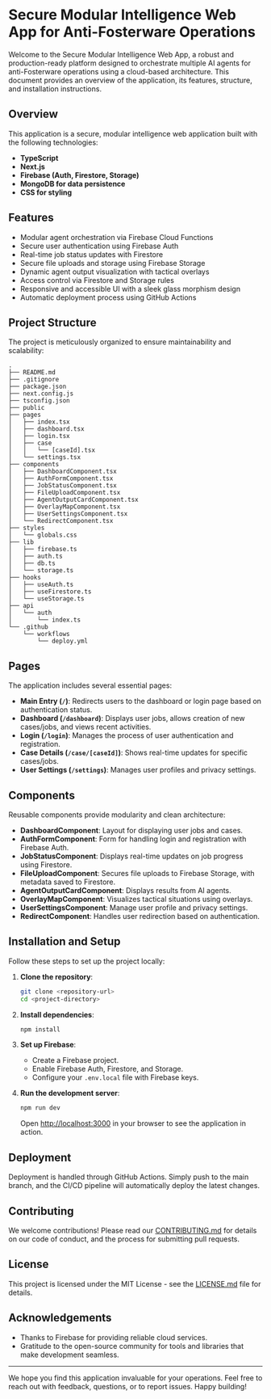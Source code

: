 # Secure Modular Intelligence Web App for Anti-Fosterware Operations

Welcome to the Secure Modular Intelligence Web App, a robust and production-ready platform designed to orchestrate multiple AI agents for anti-Fosterware operations using a cloud-based architecture. This document provides an overview of the application, its features, structure, and installation instructions.

## Overview

This application is a secure, modular intelligence web application built with the following technologies:

- **TypeScript**
- **Next.js**
- **Firebase (Auth, Firestore, Storage)**
- **MongoDB for data persistence**
- **CSS for styling**

## Features

- Modular agent orchestration via Firebase Cloud Functions
- Secure user authentication using Firebase Auth
- Real-time job status updates with Firestore
- Secure file uploads and storage using Firebase Storage
- Dynamic agent output visualization with tactical overlays
- Access control via Firestore and Storage rules
- Responsive and accessible UI with a sleek glass morphism design
- Automatic deployment process using GitHub Actions

## Project Structure

The project is meticulously organized to ensure maintainability and scalability:

```
.
├── README.md
├── .gitignore
├── package.json
├── next.config.js
├── tsconfig.json
├── public
├── pages
│   ├── index.tsx
│   ├── dashboard.tsx
│   ├── login.tsx
│   ├── case
│   │   └── [caseId].tsx
│   └── settings.tsx
├── components
│   ├── DashboardComponent.tsx
│   ├── AuthFormComponent.tsx
│   ├── JobStatusComponent.tsx
│   ├── FileUploadComponent.tsx
│   ├── AgentOutputCardComponent.tsx
│   ├── OverlayMapComponent.tsx
│   ├── UserSettingsComponent.tsx
│   └── RedirectComponent.tsx
├── styles
│   └── globals.css
├── lib
│   ├── firebase.ts
│   ├── auth.ts
│   ├── db.ts
│   └── storage.ts
├── hooks
│   ├── useAuth.ts
│   ├── useFirestore.ts
│   └── useStorage.ts
├── api
│   └── auth
│       └── index.ts
└── .github
    └── workflows
        └── deploy.yml
```

## Pages

The application includes several essential pages:

- **Main Entry (`/`)**: Redirects users to the dashboard or login page based on authentication status.
- **Dashboard (`/dashboard`)**: Displays user jobs, allows creation of new cases/jobs, and views recent activities.
- **Login (`/login`)**: Manages the process of user authentication and registration.
- **Case Details (`/case/[caseId]`)**: Shows real-time updates for specific cases/jobs.
- **User Settings (`/settings`)**: Manages user profiles and privacy settings.

## Components

Reusable components provide modularity and clean architecture:

- **DashboardComponent**: Layout for displaying user jobs and cases.
- **AuthFormComponent**: Form for handling login and registration with Firebase Auth.
- **JobStatusComponent**: Displays real-time updates on job progress using Firestore.
- **FileUploadComponent**: Secures file uploads to Firebase Storage, with metadata saved to Firestore.
- **AgentOutputCardComponent**: Displays results from AI agents.
- **OverlayMapComponent**: Visualizes tactical situations using overlays.
- **UserSettingsComponent**: Manage user profile and privacy settings.
- **RedirectComponent**: Handles user redirection based on authentication.

## Installation and Setup

Follow these steps to set up the project locally:

1. **Clone the repository**:

   ```bash
   git clone <repository-url>
   cd <project-directory>
   ```

2. **Install dependencies**:

   ```bash
   npm install
   ```

3. **Set up Firebase**:

   - Create a Firebase project.
   - Enable Firebase Auth, Firestore, and Storage.
   - Configure your `.env.local` file with Firebase keys.

4. **Run the development server**:

   ```bash
   npm run dev
   ```

   Open [http://localhost:3000](http://localhost:3000) in your browser to see the application in action.

## Deployment

Deployment is handled through GitHub Actions. Simply push to the main branch, and the CI/CD pipeline will automatically deploy the latest changes.

## Contributing

We welcome contributions! Please read our [CONTRIBUTING.md](CONTRIBUTING.md) for details on our code of conduct, and the process for submitting pull requests.

## License

This project is licensed under the MIT License - see the [LICENSE.md](LICENSE.md) file for details.

## Acknowledgements

- Thanks to Firebase for providing reliable cloud services.
- Gratitude to the open-source community for tools and libraries that make development seamless.

---

We hope you find this application invaluable for your operations. Feel free to reach out with feedback, questions, or to report issues. Happy building!